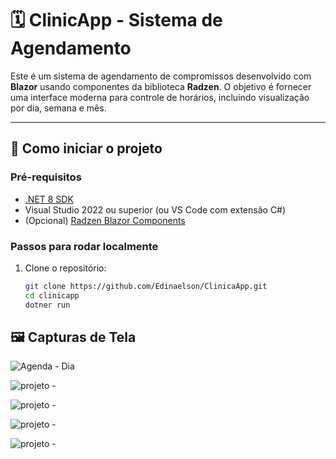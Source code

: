 # 🗓️ ClinicApp - Sistema de Agendamento

Este é um sistema de agendamento de compromissos desenvolvido com **Blazor** usando componentes da biblioteca **Radzen**. O objetivo é fornecer uma interface moderna para controle de horários, incluindo visualização por dia, semana e mês.

---

## 🚀 Como iniciar o projeto

### Pré-requisitos

- [.NET 8 SDK](https://dotnet.microsoft.com/download)
- Visual Studio 2022 ou superior (ou VS Code com extensão C#)
- (Opcional) [Radzen Blazor Components](https://blazor.radzen.com/)

### Passos para rodar localmente

1. Clone o repositório:

   ```bash
   git clone https://github.com/Edinaelson/ClinicaApp.git
   cd clinicapp
   dotner run

## 🖼️ Capturas de Tela

![Agenda - Dia](images/img05.png)

![projeto - ](images/img01.png)

![projeto - ](images/img02.png)

![projeto - ](images/img03.png)

![projeto - ](images/img04.png)